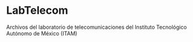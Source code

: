 # LabTelecom
Archivos del laboratorio de telecomunicaciones del Instituto Tecnológico Autónomo de México (ITAM)

